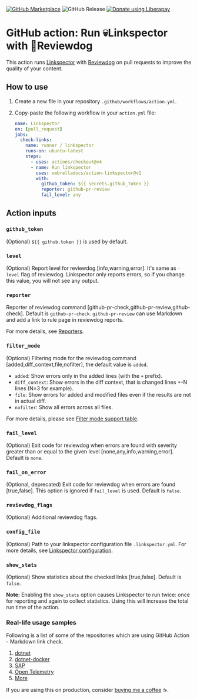 [![GitHub Marketplace](https://img.shields.io/badge/GitHub%20Marketplace-action%20linkspector-brightgreen?style=for-the-badge)](https://github.com/marketplace/actions/run-linkspector-with-reviewdog)
![GitHub Release](https://img.shields.io/github/v/release/UmbrellaDocs/action-linkspector?style=for-the-badge)
<a href="https://liberapay.com/gaurav-nelson/donate"><img alt="Donate using Liberapay" src="https://liberapay.com/assets/widgets/donate.svg"></a>

# GitHub action: Run 💀Linkspector with 🐶Reviewdog

This action runs [Linkspector](https://github.com/UmbrellaDocs/linkspector) with [Reviewdog](https://github.com/reviewdog/reviewdog) on pull requests to improve the quality of your content.

## How to use

1. Create a new file in your repository `.github/workflows/action.yml`.
1. Copy-paste the following workflow in your `action.yml` file:

   ```yaml
   name: Linkspector
   on: [pull_request]
   jobs:
     check-links:
       name: runner / linkspector
       runs-on: ubuntu-latest
       steps:
         - uses: actions/checkout@v4
         - name: Run linkspector
           uses: umbrelladocs/action-linkspector@v1
           with:
             github_token: ${{ secrets.github_token }}
             reporter: github-pr-review
             fail_level: any
   ```

## Action inputs

### `github_token`

(Optional) `${{ github.token }}` is used by default.

### `level`

(Optional) Report level for reviewdog [info,warning,error].
It's same as `-level` flag of reviewdog. Linkspector only reports errors, so if you change this value, you will not see any output.

### `reporter`

Reporter of reviewdog command [github-pr-check,github-pr-review,github-check].
Default is `github-pr-check`.
`github-pr-review` can use Markdown and add a link to rule page in reviewdog reports.

For more details, see [Reporters](https://github.com/reviewdog/reviewdog?tab=readme-ov-file#reporters).

### `filter_mode`

(Optional) Filtering mode for the reviewdog command [added,diff_context,file,nofilter], the default value is `added`.
- `added`: Show errors only in the added lines (with the `+` prefix).
- `diff_context`: Show errors in the diff context, that is changed lines +-N lines (N=3 for example).
- `file`: Show errors for added and modified files even if the results are not in actual diff.
- `nofilter`: Show all errors across all files.

For more details, please see [Filter mode support table](https://github.com/reviewdog/reviewdog?tab=readme-ov-file#filter-mode-support-table).

### `fail_level`

(Optional)  Exit code for reviewdog when errors are found with severity greater than or equal to the given level [none,any,info,warning,error].
Default is `none`.

### `fail_on_error`

(Optional, deprecated) Exit code for reviewdog when errors are found [true,false]. This option is ignored if `fail_level` is used.
Default is `false`.

### `reviewdog_flags`

(Optional) Additional reviewdog flags.

### `config_file`

(Optional) Path to your linkspector configuration file `.linkspector.yml`.
For more details, see [Linkspector configuration](https://github.com/UmbrellaDocs/linkspector?tab=readme-ov-file#configuration).

### `show_stats`

(Optional) Show statistics about the checked links [true,false].
Default is `false`.

**Note:** Enabling the `show_stats` option causes Linkspector to run twice: once for reporting and again to collect statistics. Using this will increase the total run time of the action.

### Real-life usage samples

Following is a list of some of the repositories which are using GitHub Action -
Markdown link check.

1. [dotnet](https://github.com/dotnet/source-build/blob/main/.github/workflows/check-markdown-links.yml)
1. [dotnet-docker](https://github.com/dotnet/dotnet-docker/blob/main/.github/workflows/check-markdown-links.yml)
1. [SAP](https://github.com/SAP/abap-file-formats/blob/main/.github/workflows/markdown-link-check.yml)
1. [Open Telemetry](https://github.com/open-telemetry/opentelemetry-ruby/blob/main/.github/workflows/ci-markdown-link.yml)
1. [More](https://github.com/search?q=uses%3A+umbrelladocs%2Faction-linkspector%40v1&type=code)

If you are using this on production, consider [buying me a coffee](https://liberapay.com/gaurav-nelson/) ☕.
